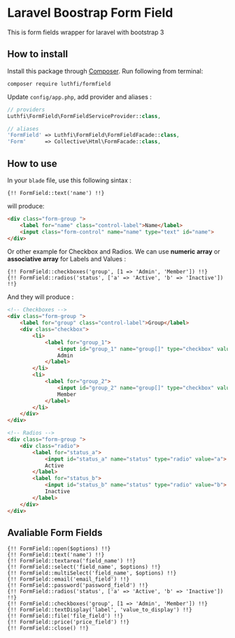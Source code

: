 # Laravel Boostrap Form Field

This is form fields wrapper for laravel with bootstrap 3

## How to install
Install this package through [Composer](https://getcomposer.org). Run following from terminal:

```
composer require luthfi/formfield
```

Update `config/app.php`, add provider and aliases :
```php
// providers
Luthfi\FormField\FormFieldServiceProvider::class,

// aliases
'FormField' => Luthfi\FormField\FormFieldFacade::class,
'Form'      => Collective\Html\FormFacade::class,
```

## How to use

In your `blade` file, use this following sintax :
```blade
{!! FormField::text('name') !!}
```

will produce:
```html
<div class="form-group ">
    <label for="name" class="control-label">Name</label>
    <input class="form-control" name="name" type="text" id="name">
</div>
```

Or other example for Checkbox and Radios. We can use **numeric array** or **associative array** for Labels and Values :
```blade
{!! FormField::checkboxes('group', [1 => 'Admin', 'Member']) !!}
{!! FormField::radios('status', ['a' => 'Active', 'b' => 'Inactive']) !!}
```
And they will produce :
```html
<!-- Checkboxes -->
<div class="form-group ">
    <label for="group" class="control-label">Group</label>
    <div class="checkbox">
        <li>
            <label for="group_1">
                <input id="group_1" name="group[]" type="checkbox" value="1">
                Admin
            </label>
        </li>
        <li>
            <label for="group_2">
                <input id="group_2" name="group[]" type="checkbox" value="2">
                Member
            </label>
        </li>
    </div>
</div>

<!-- Radios -->
<div class="form-group ">
    <div class="radio">
        <label for="status_a">
            <input id="status_a" name="status" type="radio" value="a">
            Active
        </label>
        <label for="status_b">
            <input id="status_b" name="status" type="radio" value="b">
            Inactive
        </label>
    </div>
</div>
```
## Avaliable Form Fields

```blade
{!! FormField::open($options) !!}
{!! FormField::text('name') !!}
{!! FormField::textarea('field_name') !!}
{!! FormField::select('field_name', $options) !!}
{!! FormField::multiSelect('field_name', $options) !!}
{!! FormField::email('email_field') !!}
{!! FormField::password('password_field') !!}
{!! FormField::radios('status', ['a' => 'Active', 'b' => 'Inactive']) !!}
{!! FormField::checkboxes('group', [1 => 'Admin', 'Member']) !!}
{!! FormField::textDisplay('label', 'value_to_display') !!}
{!! FormField::file('file_field') !!}
{!! FormField::price('price_field') !!}
{!! FormField::close() !!}
```